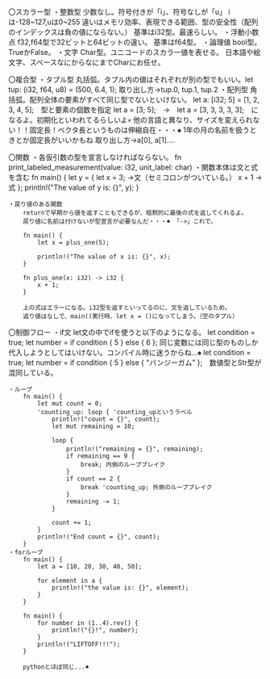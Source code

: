 〇スカラー型
    ・整数型
        少数なし。符号付きが「i」、符号なしが「u」
        iは-128~127,uは0~255
        違いはメモリ効率、表現できる範囲、型の安全性（配列のインデックスは負の値にならない。）
        基準はi32型。最速らしい。
    ・浮動小数点
        f32,f64型で32ビットと64ビットの違い。
        基準はf64型。
    ・論理値
        bool型。TrueかFalse。
    ・文字
        Char型。ユニコードのスカラー値を表せる。
        日本語や絵文字、スペースなにからなにまでCharにお任せ。

〇複合型
    ・タプル型
        丸括弧。タプル内の値はそれぞれが別の型でもいい。let tup: (i32, f64, u8) = (500, 6.4, 1);
        取り出し方→tup.0, tup.1, tup.2
    ・配列型
        角括弧。配列全体の要素がすべて同じ型でないといけない。
        let a: [i32; 5] = [1, 2, 3, 4, 5];　型と要素の個数を指定
        let a = [3; 5];　→　let a = [3, 3, 3, 3, 3];　になるよ。初期化といわれてるらしいよ💀
        他の言語と異なり、サイズを変えられない！！固定長！ベクタ長というものは伸縮自在・・・♠
        1年の月の名前を扱うときとか固定長がいいかもね
        取り出し方→a[0], a[1]....
    
〇関数
    ・各仮引数の型を宣言しなければならない。
        fn print_labeled_measurement(value: i32, unit_label: char)
    ・関数本体は文と式を含む
        fn main() {
            let y = {
                let x = 3; →文（セミコロンがついている。） 
                x + 1 →式
            };
            println!("The value of y is: {}", y);
        }

    ・戻り値のある関数
        returnで早期から値を返すこともできるが、暗黙的に最後の式を返してくれるよ。
        戻り値に名前は付けないが型宣言が必要なんだ・・・♠ 「->」これで。

        fn main() {
            let x = plus_one(5);

            println!("The value of x is: {}", x);
        }

        fn plus_one(x: i32) -> i32 {
            x + 1;
        }

        上の式はエラーになる。i32型を返すといってるのに、文を返しているため。
        返り値はなしで、main()実行時、let x = ()になってしまう。（空のタプル）

〇制御フロー
    ・if文
        let文の中でifを使うと以下のようになる。
            let condition = true;
            let number = if condition { 5 } else { 6 };
        同じ変数には同じ型のものしか代入しようとしてはいけない。コンパイル時に迷うからね...♠
            let condition = true;
            let number = if condition { 5 } else { "バンジーガム" };　数値型とStr型が混同している。
    
    ・ループ
        fn main() {
            let mut count = 0;
            'counting_up: loop { 'counting_upというラベル
                println!("count = {}", count);
                let mut remaining = 10;

                loop {
                    println!("remaining = {}", remaining);　
                    if remaining == 9 { 
                        break; 内側のループブレイク
                    }
                    if count == 2 {
                        break 'counting_up; 外側のループブレイク
                    }
                    remaining -= 1;
                }

                count += 1;
            }
            println!("End count = {}", count);
        }
    ・forループ
        fn main() {
            let a = [10, 20, 30, 40, 50];

            for element in a {
                println!("the value is: {}", element);
            }
        }

        fn main() {
            for number in (1..4).rev() {
                println!("{}!", number);
            }
            println!("LIFTOFF!!!");
        }

        pythonとほぼ同じ...♠